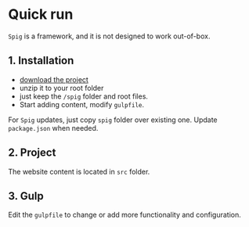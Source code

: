 # Quick run

`Spig` is a framework, and it is not designed to work out-of-box.

## 1. Installation

 
+ [download the project](https://github.com/igr/spig/archive/master.zip)
+ unzip it to your root folder
+ just keep the `/spig` folder and root files. 
+ Start adding content, modify `gulpfile`.

For `Spig` updates, just copy `spig` folder over existing one.
Update `package.json` when needed. 


## 2. Project 

The website content is located in `src` folder.


## 3. Gulp

Edit the `gulpfile` to change or add more functionality and configuration.

